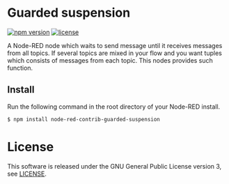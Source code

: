 Guarded suspension
===================

[![npm version](https://badge.fury.io/js/node-red-contrib-guarded-suspension.svg)](https://badge.fury.io/js/node-red-contrib-guarded-suspension) [![license](https://img.shields.io/badge/license-GPLv3-blue.svg)](LICENSE)

A Node-RED node which waits to send message until it receives messages from
all topics. If several topics are mixed in your flow and you want tuples which
consists of messages from each topic. This nodes provides such function.

Install
---------

Run the following command in the root directory of your Node-RED install.

```
$ npm install node-red-contrib-guarded-suspension
```

License
========
This software is released under the GNU General Public License version 3, see [LICENSE](LICENSE).
